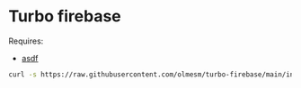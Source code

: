 # Turbo firebase

Requires:

- [asdf](https://asdf-vm.com)

```bash
curl -s https://raw.githubusercontent.com/olmesm/turbo-firebase/main/initial-setup.sh | bash -s <directory-name> [react|solidjs]
```
